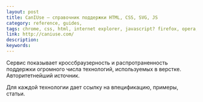 ```yaml
---
layout: post
title: CanIUse — справочник поддержки HTML, CSS, SVG, JS
category: reference, guides, 
tags: chrome, css, html, internet explorer, javascript? firefox, opera, safari, svg, браузер, поддержка, свойства, технология, 
link: http://caniuse.com/
description: 
keywords: 
---
```


<p>Сервис показывает кроссбраузерность и распротраненность поддержки огромного числа технологий, используемых в верстке. Авторитетнейший источник.</p>
<p>Для каждой технологии дает ссылку на впецификацию, примеры, статьи.</p>
